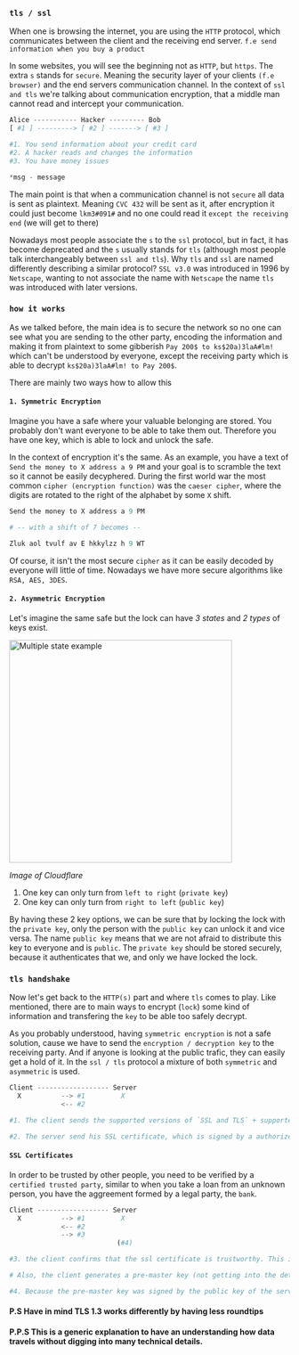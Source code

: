 ### `tls / ssl`

When one is browsing the internet, you are using the `HTTP` protocol, which communicates between the client and the receiving end server. `f.e send information when you buy a product`

In some websites, you will see the beginning not as `HTTP`, but `https`. The extra `s` stands for `secure`. Meaning the security layer of your clients `(f.e browser)` and the end servers communication channel. In the context of `ssl and tls` we're talking about communication encryption, that a middle man cannot read and intercept your communication.

```python
Alice ----------- Hacker --------- Bob
[ #1 ] ---------> [ #2 ] -------> [ #3 ]

#1. You send information about your credit card
#2. A hacker reads and changes the information
#3. You have money issues

*msg - message
```

The main point is that when a communication channel is not `secure` all data is sent as plaintext. Meaning `CVC 432` will be sent as it, after encryption it could just become `lkm3#091#` and no one could read it `except the receiving end` (we will get to there)

Nowadays most people associate the `s` to the `ssl` protocol, but in fact, it has become deprecated and the `s` usually stands for `tls` (although most people talk interchangeably between `ssl and tls`). Why `tls` and `ssl` are named differently describing a similar protocol? `SSL v3.0` was introduced in 1996 by `Netscape`, wanting to not associate the name with `Netscape` the name `tls` was introduced with later versions.

### `how it works`

As we talked before, the main idea is to secure the network so no one can see what you are sending to the other party, encoding the information and making it from plaintext to some gibberish `Pay 200$ to ks$20a)3laA#lm!` which can't be understood by everyone, except the receiving party which is able to decrypt `ks$20a)3laA#lm! to Pay 200$`.

There are mainly two ways how to allow this

#### `1. Symmetric Encryption`
Imagine you have a safe where your valuable belonging are stored. You probably don't want everyone to be able to take them out. Therefore you have one key, which is able to lock and unlock the safe.

In the context of encryption it's the same. As an example, you have a text of `Send the money to X address a 9 PM` and your goal is to scramble the text so it cannot be easily decyphered. During the first world war the most common `cipher (encryption function)` was the `caeser cipher`, where the digits are rotated to the right of the alphabet by some `X` shift.

```python
Send the money to X address a 9 PM

# -- with a shift of 7 becomes --

Zluk aol tvulf av E hkkylzz h 9 WT
```

Of course, it isn't the most secure `cipher` as it can be easily decoded by everyone will little of time. Nowadays we have more secure algorithms like `RSA, AES, 3DES`.


#### `2. Asymmetric Encryption`
Let's imagine the same safe but the lock can have *3 states* and *2 types* of keys exist.

<img src="https://www.cloudflare.com/resources/images/slt3lc6tev37/7kVktQFB6hm8LvVzJbtndu/8b55e437dd1a0d3de90ce36c24ba9034/ssl-lock-analogy.svg" alt="Multiple state example" width="400"/>

*Image of Cloudflare*

1. One key can only turn from `left to right` (`private key`)
2. One key can only turn from `right to left` (`public key`)

By having these 2 key options, we can be sure that by locking the lock with the `private key`, only the person with the `public key` can unlock it and vice versa. The name `public key` means that we are not afraid to distribute this key to everyone and is `public`.
The `private key` should be stored securely, because it authenticates that we, and only we have locked the lock.

### `tls handshake`

Now let's get back to the `HTTP(s)` part and where `tls` comes to play. Like mentioned, there are to main ways to encrypt (`lock`) some kind of information and transfering the `key` to be able too safely decrypt.

As you probably understood, having `symmetric encryption` is not a safe solution, cause we have to send the `encryption / decryption key` to the receiving party. And if anyone is looking at the public trafic, they can easily get a hold of it. In the `ssl / tls` protocol a mixture of both `symmetric` and `asymmetric` is used.

```python
Client ------------------ Server
  X          --> #1         X
             <-- #2

#1. The client sends the supported versions of `SSL and TLS` + supported versions of ciphers (RSA, AES or etc). The server decides which cipher and version of TLS to use. If there are none which are supported, a failure is returned.

#2. The server send his SSL certificate, which is signed by a authorized CA, chosen cipher and TLS version.
```

#### `SSL Certificates`

In order to be trusted by other people, you need to be verified by a `certified trusted party`, similar to when you take a loan from an unknown person, you have the aggreement formed by a legal party, the `bank`.

```python
Client ------------------ Server
  X          --> #1         X
             <-- #2
             --> #3
                           (#4)

#3. the client confirms that the ssl certificate is trustworthy. This is done by decrypting it with the CA authorities public key and checking the domain name an other information.

# Also, the client generates a pre-master key (not getting into the details), which is signed by the servers public key.

#4. Because the pre-master key was signed by the public key of the server, only the private key and decrypt it. After doing so, the client and the server now have a shared key which is used to encrypt and decrypt all the communication.
```

#### P.S Have in mind TLS 1.3 works differently by having less roundtips
#### P.P.S This is a generic explanation to have an understanding how data travels without digging into many technical details.